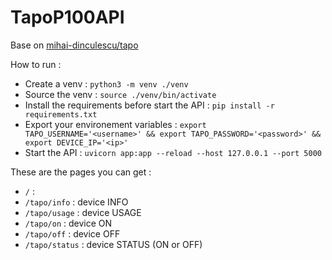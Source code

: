 # TapoP100API

Base on [mihai-dinculescu/tapo](https://github.com/mihai-dinculescu/tapo/tree/main)

How to run :

- Create a venv : `python3 -m venv ./venv`
- Source the venv : `source ./venv/bin/activate`
- Install the requirements before start the API : `pip install -r requirements.txt`
- Export your environement variables : `export TAPO_USERNAME='<username>' && export TAPO_PASSWORD='<password>' && export DEVICE_IP='<ip>'`
- Start the API : `uvicorn app:app --reload --host 127.0.0.1 --port 5000`

These are the pages you can get :

- `/` :
- `/tapo/info` : device INFO
- `/tapo/usage` : device USAGE
- `/tapo/on` : device ON
- `/tapo/off` : device OFF
- `/tapo/status` : device STATUS (ON or OFF)
